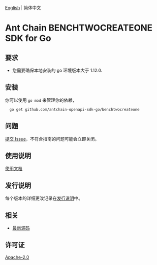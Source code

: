 [English](README.md) | 简体中文

# Ant Chain BENCHTWOCREATEONE SDK for Go

## 要求
- 您需要确保本地安装的 go 环境版本大于 1.12.0.

## 安装
你可以使用 `go mod` 来管理你的依赖，
```sh
  go get github.com/antchain-openapi-sdk-go/benchtwocreateone
```

## 问题
[提交 Issue](https://github.com/alipay/antchain-openapi-prod-sdk/issues/new)，不符合指南的问题可能会立即关闭。

## 使用说明
[使用文档](https://github.com/alipay/antchain-openapi-prod-sdk)

## 发行说明
每个版本的详细更改记录在[发行说明](./ChangeLog.txt)中。

## 相关
* [最新源码](https://github.com/alipay/antchain-openapi-prod-sdk/)

## 许可证
[Apache-2.0](http://www.apache.org/licenses/LICENSE-2.0)
